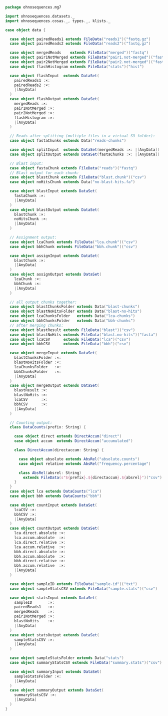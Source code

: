 
```scala
package ohnosequences.mg7

import ohnosequences.datasets._
import ohnosequences.cosas._, types._, klists._

case object data {

  case object pairedReads1 extends FileData("reads1")("fastq.gz")
  case object pairedReads2 extends FileData("reads2")("fastq.gz")

  case object mergedReads    extends FileData("merged")("fastq")
  case object pair1NotMerged extends FileData("pair1.not-merged")("fastq")
  case object pair2NotMerged extends FileData("pair2.not-merged")("fastq")
  case object flashHistogram extends FileData("stats")("hist")

  case object flashInput  extends DataSet(
    pairedReads1 :×:
    pairedReads2 :×:
    |[AnyData]
  )
  case object flashOutput extends DataSet(
    mergedReads :×:
    pair1NotMerged :×:
    pair2NotMerged :×:
    flashHistogram :×:
    |[AnyData]
  )

  // Reads after splitting (multiple files in a virtual S3 folder):
  case object fastaChunks extends Data("reads-chunks")

  case object splitInput  extends DataSet(mergedReads :×: |[AnyData])
  case object splitOutput extends DataSet(fastaChunks :×: |[AnyData])

  // Blast input:
  case object fastaChunk extends FileData("reads")("fastq")
  // Blast output for each chunk:
  case object blastChunk extends FileData("blast.chunk")("csv")
  case object noHitsChunk extends Data("no-blast-hits.fa")

  case object blastInput extends DataSet(
    fastaChunk :×:
    |[AnyData]
  )
  case object blastOutput extends DataSet(
    blastChunk :×:
    noHitsChunk :×:
    |[AnyData]
  )

  // Assignment output:
  case object lcaChunk extends FileData("lca.chunk")("csv")
  case object bbhChunk extends FileData("bbh.chunk")("csv")

  case object assignInput extends DataSet(
    blastChunk :×:
    |[AnyData]
  )
  case object assignOutput extends DataSet(
    lcaChunk :×:
    bbhChunk :×:
    |[AnyData]
  )

  // all output chunks together:
  case object blastChunksFolder extends Data("blast-chunks")
  case object blastNoHitsFolder extends Data("blast-no-hits")
  case object lcaChunksFolder   extends Data("lca-chunks")
  case object bbhChunksFolder   extends Data("bbh-chunks")
  // after merging chunks:
  case object blastResult extends FileData("blast")("csv")
  case object blastNoHits extends FileData("blast.no-hits")("fasta")
  case object lcaCSV      extends FileData("lca")("csv")
  case object bbhCSV      extends FileData("bbh")("csv")

  case object mergeInput extends DataSet(
    blastChunksFolder :×:
    blastNoHitsFolder :×:
    lcaChunksFolder   :×:
    bbhChunksFolder   :×:
    |[AnyData]
  )
  case object mergeOutput extends DataSet(
    blastResult :×:
    blastNoHits :×:
    lcaCSV      :×:
    bbhCSV      :×:
    |[AnyData]
  )

  // Counting output:
  class DataCounts(prefix: String) {

    case object direct extends DirectAccum("direct")
    case object accum  extends DirectAccum("accumulated")

    class DirectAccum(directaccum: String) {

      case object absolute extends AbsRel("absolute.counts")
      case object relative extends AbsRel("frequency.percentage")

      class AbsRel(absrel: String)
        extends FileData(s"${prefix}.${directaccum}.${absrel}")("csv")
    }
  }
  case object lca extends DataCounts("lca")
  case object bbh extends DataCounts("bbh")

  case object countInput extends DataSet(
    lcaCSV :×:
    bbhCSV :×:
    |[AnyData]
  )
  case object countOutput extends DataSet(
    lca.direct.absolute :×:
    lca.accum.absolute  :×:
    lca.direct.relative :×:
    lca.accum.relative  :×:
    bbh.direct.absolute :×:
    bbh.accum.absolute  :×:
    bbh.direct.relative :×:
    bbh.accum.relative  :×:
    |[AnyData]
  )

  case object sampleID extends FileData("sample-id")("txt")
  case object sampleStatsCSV extends FileData("sample.stats")("csv")

  case object statsInput extends DataSet(
    sampleID       :×:
    pairedReads1   :×:
    mergedReads    :×:
    pair1NotMerged :×:
    blastNoHits    :×:
    |[AnyData]
  )
  case object statsOutput extends DataSet(
    sampleStatsCSV :×:
    |[AnyData]
  )

  case object sampleStatsFolder extends Data("stats")
  case object summaryStatsCSV extends FileData("summary.stats")("csv")

  case object summaryInput extends DataSet(
    sampleStatsFolder :×:
    |[AnyData]
  )
  case object summaryOutput extends DataSet(
    summaryStatsCSV :×:
    |[AnyData]
  )
}

```




[main/scala/mg7/bundles.scala]: bundles.scala.md
[main/scala/mg7/configs.scala]: configs.scala.md
[main/scala/mg7/csv.scala]: csv.scala.md
[main/scala/mg7/data.scala]: data.scala.md
[main/scala/mg7/defaults.scala]: defaults.scala.md
[main/scala/mg7/loquats/1.flash.scala]: loquats/1.flash.scala.md
[main/scala/mg7/loquats/2.split.scala]: loquats/2.split.scala.md
[main/scala/mg7/loquats/3.blast.scala]: loquats/3.blast.scala.md
[main/scala/mg7/loquats/4.assign.scala]: loquats/4.assign.scala.md
[main/scala/mg7/loquats/5.merge.scala]: loquats/5.merge.scala.md
[main/scala/mg7/loquats/6.count.scala]: loquats/6.count.scala.md
[main/scala/mg7/package.scala]: package.scala.md
[main/scala/mg7/parameters.scala]: parameters.scala.md
[main/scala/mg7/pipeline.scala]: pipeline.scala.md
[main/scala/mg7/referenceDB.scala]: referenceDB.scala.md
[test/scala/mg7/counts.scala]: ../../../test/scala/mg7/counts.scala.md
[test/scala/mg7/fqnames.scala]: ../../../test/scala/mg7/fqnames.scala.md
[test/scala/mg7/mock/illumina.scala]: ../../../test/scala/mg7/mock/illumina.scala.md
[test/scala/mg7/mock/pacbio.scala]: ../../../test/scala/mg7/mock/pacbio.scala.md
[test/scala/mg7/PRJEB6592/PRJEB6592.scala]: ../../../test/scala/mg7/PRJEB6592/PRJEB6592.scala.md
[test/scala/mg7/referenceDBs.scala]: ../../../test/scala/mg7/referenceDBs.scala.md
[test/scala/mg7/taxonomy.scala]: ../../../test/scala/mg7/taxonomy.scala.md
[test/scala/mg7/testData.scala]: ../../../test/scala/mg7/testData.scala.md
[test/scala/mg7/testDefaults.scala]: ../../../test/scala/mg7/testDefaults.scala.md